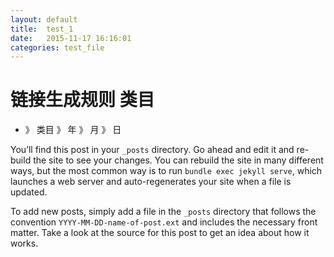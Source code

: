 ```yaml
---
layout: default
title:  test_1
date:   2015-11-17 16:16:01 
categories: test_file
---
```

# 链接生成规则 类目 
* 》 类目 》 年 》  月 》 日

You’ll find this post in your `_posts` directory. Go ahead and edit it and re-build the site to see your changes. You can rebuild the site in many different ways, but the most common way is to run `bundle exec jekyll serve`, which launches a web server and auto-regenerates your site when a file is updated.

To add new posts, simply add a file in the `_posts` directory that follows the convention `YYYY-MM-DD-name-of-post.ext` and includes the necessary front matter. Take a look at the source for this post to get an idea about how it works.